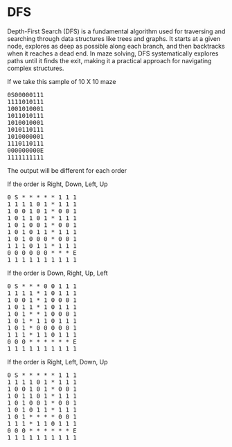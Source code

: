 # DFS
Depth-First Search (DFS) is a fundamental algorithm used for traversing and searching through data structures like trees and graphs. It starts at a given node, explores as deep as possible along each branch, and then backtracks when it reaches a dead end. In maze solving, DFS systematically explores paths until it finds the exit, making it a practical approach for navigating complex structures.

If we take this sample of 10 X 10 maze
<pre>
0S00000111 
1111010111 
1001010001 
1011010111 
1010010001 
1010110111 
1010000001 
1110110111 
000000000E 
1111111111 
</pre>

The output will be different for each order 

If the order is Right, Down, Left, Up

<pre>
0 S * * * * * 1 1 1 
1 1 1 1 0 1 * 1 1 1 
1 0 0 1 0 1 * 0 0 1 
1 0 1 1 0 1 * 1 1 1 
1 0 1 0 0 1 * 0 0 1 
1 0 1 0 1 1 * 1 1 1 
1 0 1 0 0 0 * 0 0 1 
1 1 1 0 1 1 * 1 1 1 
0 0 0 0 0 0 * * * E 
1 1 1 1 1 1 1 1 1 1 
</pre>

If the order is Down, Right, Up, Left

<pre>
0 S * * * 0 0 1 1 1 
1 1 1 1 * 1 0 1 1 1 
1 0 0 1 * 1 0 0 0 1 
1 0 1 1 * 1 0 1 1 1 
1 0 1 * * 1 0 0 0 1
1 0 1 * 1 1 0 1 1 1 
1 0 1 * 0 0 0 0 0 1 
1 1 1 * 1 1 0 1 1 1 
0 0 0 * * * * * * E 
1 1 1 1 1 1 1 1 1 1 
</pre>

If the order is Right, Left, Down, Up

<pre>
0 S * * * * * 1 1 1 
1 1 1 1 0 1 * 1 1 1 
1 0 0 1 0 1 * 0 0 1 
1 0 1 1 0 1 * 1 1 1 
1 0 1 0 0 1 * 0 0 1 
1 0 1 0 1 1 * 1 1 1 
1 0 1 * * * * 0 0 1 
1 1 1 * 1 1 0 1 1 1 
0 0 0 * * * * * * E 
1 1 1 1 1 1 1 1 1 1 
</pre>